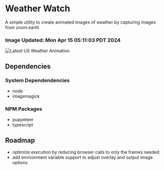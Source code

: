 # Weather Watch

A simple utility to create animated images of weather by capturing images from zoom.earth

### Image Updated: Mon Apr 15 05:11:03 PDT 2024

![Latest US Weather Animation](animations/2024-04-15.webp)

## Dependencies
### System Dependendencies
* node
* imagemagick
### NPM Packages
* puppeteer
* typescript

## Roadmap
* optimize execution by reducing browser calls to only the frames needed
* add environment variable support to adjust overlay and output image options

